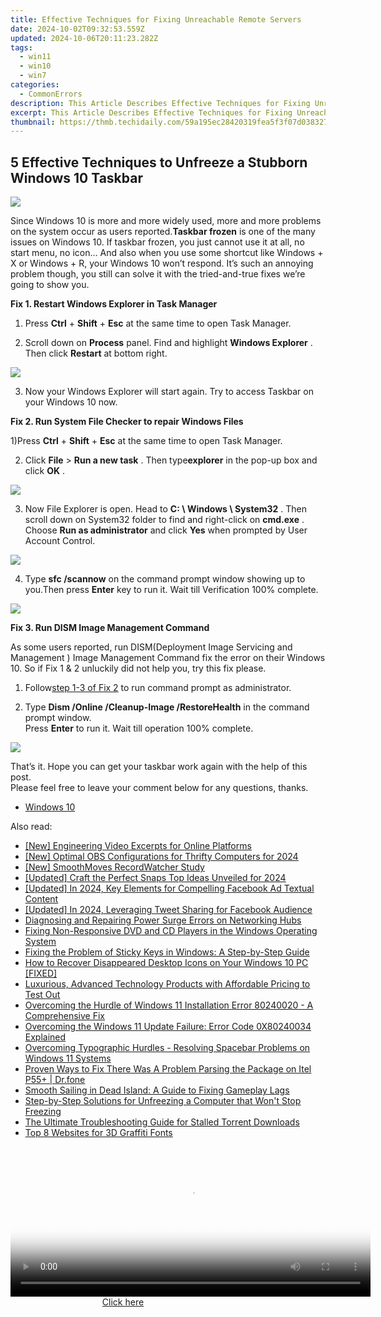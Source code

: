```yaml
---
title: Effective Techniques for Fixing Unreachable Remote Servers
date: 2024-10-02T09:32:53.559Z
updated: 2024-10-06T20:11:23.282Z
tags:
  - win11
  - win10
  - win7
categories:
  - CommonErrors
description: This Article Describes Effective Techniques for Fixing Unreachable Remote Servers
excerpt: This Article Describes Effective Techniques for Fixing Unreachable Remote Servers
thumbnail: https://thmb.techidaily.com/59a195ec28420319fea5f3f07d0383273230910a4a9660ef6c59333c64bce5cd.jpg
---
```


## 5 Effective Techniques to Unfreeze a Stubborn Windows 10 Taskbar

![](https://images.drivereasy.com/wp-content/uploads/2017/05/1-10.jpg)

 Since Windows 10 is more and more widely used, more and more problems on the system occur as users reported.**Taskbar frozen** is one of the many issues on Windows 10\. If taskbar frozen, you just cannot use it at all, no start menu, no icon… And also when you use some shortcut like Windows + X or Windows + R, your Windows 10 won’t respond. It’s such an annoying problem though, you still can solve it with the tried-and-true fixes we’re going to show you.

**Fix 1\. Restart Windows Explorer in Task Manager**

 1) Press **Ctrl**  \+ **Shift**  \+ **Esc**  at the same time to open Task Manager.

 2) Scroll down on **Process**  panel. Find and highlight **Windows Explorer** . Then click **Restart**  at bottom right.

![](https://images.drivereasy.com/wp-content/uploads/2017/05/2-10.jpg)

 3) Now your Windows Explorer will start again. Try to access Taskbar on your Windows 10 now.

**Fix 2\. Run System File Checker to repair Windows Files**

 1)Press **Ctrl** \+ **Shift** \+ **Esc** at the same time to open Task Manager.

 2) Click **File**  \> **Run a new task** . Then type**explorer**  in the pop-up box and click **OK** .

![](https://images.drivereasy.com/wp-content/uploads/2017/05/3-1.png)

 3) Now File Explorer is open. Head to **C: \\ Windows \\ System32** . Then scroll down on System32 folder to find and right-click on **cmd.exe** . Choose **Run as administrator**  and click **Yes**  when prompted by User Account Control.

![](https://images.drivereasy.com/wp-content/uploads/2017/05/4-12.jpg)

 4) Type **sfc /scannow**  on the command prompt window showing up to you.Then press **Enter** key to run it. Wait till Verification 100% complete.

![](https://images.drivereasy.com/wp-content/uploads/2017/05/11-3.jpg)

 **Fix 3\. Run DISM Image Management Command**

 As some users reported, run DISM(Deployment Image Servicing and Management ) Image Management Command fix the error on their Windows 10\. So if Fix 1 & 2 unluckily did not help you, try this fix please.

 1) Follow[step 1-3 of Fix 2](#opencmd) to run command prompt as administrator.

 2) Type **Dism /Online /Cleanup-Image /RestoreHealth**  in the command prompt window.  
 Press **Enter**  to run it. Wait till operation 100% complete.

![](https://images.drivereasy.com/wp-content/uploads/2017/05/5-8.jpg)

 That’s it. Hope you can get your taskbar work again with the help of this post.  
 Please feel free to leave your comment below for any questions, thanks.

* [Windows 10](https://tools.techidaily.com/drivereasy/download/)

<ins class="adsbygoogle"
     style="display:block"
     data-ad-format="autorelaxed"
     data-ad-client="ca-pub-7571918770474297"
     data-ad-slot="1223367746"></ins>

<ins class="adsbygoogle"
     style="display:block"
     data-ad-client="ca-pub-7571918770474297"
     data-ad-slot="8358498916"
     data-ad-format="auto"
     data-full-width-responsive="true"></ins>

<span class="atpl-alsoreadstyle">Also read:</span>
<div><ul>
<li><a href="https://youtube-clips.techidaily.com/new-engineering-video-excerpts-for-online-platforms/"><u>[New] Engineering Video Excerpts for Online Platforms</u></a></li>
<li><a href="https://on-screen-recording.techidaily.com/new-optimal-obs-configurations-for-thrifty-computers-for-2024/"><u>[New] Optimal OBS Configurations for Thrifty Computers for 2024</u></a></li>
<li><a href="https://visual-screen-recording.techidaily.com/new-smoothmoves-recordwatcher-study/"><u>[New] SmoothMoves RecordWatcher Study</u></a></li>
<li><a href="https://snapchat-videos.techidaily.com/updated-craft-the-perfect-snaps-top-ideas-unveiled-for-2024/"><u>[Updated] Craft the Perfect Snaps Top Ideas Unveiled for 2024</u></a></li>
<li><a href="https://facebook-video-content.techidaily.com/updated-in-2024-key-elements-for-compelling-facebook-ad-textual-content/"><u>[Updated] In 2024, Key Elements for Compelling Facebook Ad Textual Content</u></a></li>
<li><a href="https://facebook-video-content.techidaily.com/updated-in-2024-leveraging-tweet-sharing-for-facebook-audience/"><u>[Updated] In 2024, Leveraging Tweet Sharing for Facebook Audience</u></a></li>
<li><a href="https://common-error.techidaily.com/diagnosing-and-repairing-power-surge-errors-on-networking-hubs/"><u>Diagnosing and Repairing Power Surge Errors on Networking Hubs</u></a></li>
<li><a href="https://common-error.techidaily.com/fixing-non-responsive-dvd-and-cd-players-in-the-windows-operating-system/"><u>Fixing Non-Responsive DVD and CD Players in the Windows Operating System</u></a></li>
<li><a href="https://common-error.techidaily.com/fixing-the-problem-of-sticky-keys-in-windows-a-step-by-step-guide/"><u>Fixing the Problem of Sticky Keys in Windows: A Step-by-Step Guide</u></a></li>
<li><a href="https://common-error.techidaily.com/how-to-recover-disappeared-desktop-icons-on-your-windows-10-pc-fixed/"><u>How to Recover Disappeared Desktop Icons on Your Windows 10 PC [FIXED]</u></a></li>
<li><a href="https://technical-tips.techidaily.com/1722896385336-luxurious-advanced-technology-products-with-affordable-pricing-to-test-out/"><u>Luxurious, Advanced Technology Products with Affordable Pricing to Test Out</u></a></li>
<li><a href="https://common-error.techidaily.com/overcoming-the-hurdle-of-windows-11-installation-error-80240020-a-comprehensive-fix/"><u>Overcoming the Hurdle of Windows 11 Installation Error 80240020 - A Comprehensive Fix</u></a></li>
<li><a href="https://common-error.techidaily.com/overcoming-the-windows-11-update-failure-error-code-0x80240034-explained/"><u>Overcoming the Windows 11 Update Failure: Error Code 0X80240034 Explained</u></a></li>
<li><a href="https://common-error.techidaily.com/overcoming-typographic-hurdles-resolving-spacebar-problems-on-windows-11-systems/"><u>Overcoming Typographic Hurdles - Resolving Spacebar Problems on Windows 11 Systems</u></a></li>
<li><a href="https://howto.techidaily.com/proven-ways-to-fix-there-was-a-problem-parsing-the-package-on-itel-p55plus-drfone-by-drfone-fix-android-problems-fix-android-problems/"><u>Proven Ways to Fix There Was A Problem Parsing the Package on Itel P55+ | Dr.fone</u></a></li>
<li><a href="https://win-able.techidaily.com/smooth-sailing-in-dead-island-a-guide-to-fixing-gameplay-lags/"><u>Smooth Sailing in Dead Island: A Guide to Fixing Gameplay Lags</u></a></li>
<li><a href="https://common-error.techidaily.com/step-by-step-solutions-for-unfreezing-a-computer-that-wont-stop-freezing/"><u>Step-by-Step Solutions for Unfreezing a Computer that Won't Stop Freezing</u></a></li>
<li><a href="https://common-error.techidaily.com/the-ultimate-troubleshooting-guide-for-stalled-torrent-downloads/"><u>The Ultimate Troubleshooting Guide for Stalled Torrent Downloads</u></a></li>
<li><a href="https://extra-information.techidaily.com/top-8-websites-for-3d-graffiti-fonts/"><u>Top 8 Websites for 3D Graffiti Fonts</u></a></li>
</ul></div>

<!-- affiliate ads begin -->
<span id="1982596">
					<video width="576" height="240" style="cursor:pointer"
           poster="//a.impactradius-go.com/display-clicktoplayimage/1982596.png"
           onclick="if(!this.playClicked){this.play();this.setAttribute('controls',true);this.playClicked=true;}">
	   <source src="//a.impactradius-go.com/display-ad/22993-1982596">
	   <img src="//a.impactradius-go.com/display-clicktoplayimage/1982596.png" style="border: none; height: 100%; width: 100%; object-fit: contain">
	</video>
	<div style="width:360px;text-align:center"><a href="javascript:window.open(decodeURIComponent('https%3A%2F%2Fhomestyler.sjv.io%2Fc%2F5597632%2F1982596%2F22993'), '_blank');void(0);">Click here</a></div>
</span>
<img height="0" width="0" src="https://imp.pxf.io/i/5597632/1982596/22993" style="position:absolute;visibility:hidden;" border="0" />
<!-- affiliate ads end -->

